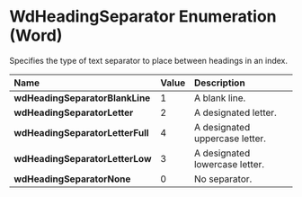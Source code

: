 
# WdHeadingSeparator Enumeration (Word)

Specifies the type of text separator to place between headings in an index.



|**Name**|**Value**|**Description**|
|:-----|:-----|:-----|
| **wdHeadingSeparatorBlankLine**|1|A blank line.|
| **wdHeadingSeparatorLetter**|2|A designated letter.|
| **wdHeadingSeparatorLetterFull**|4|A designated uppercase letter.|
| **wdHeadingSeparatorLetterLow**|3|A designated lowercase letter.|
| **wdHeadingSeparatorNone**|0|No separator.|
